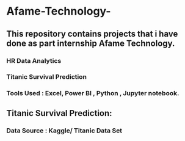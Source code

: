 # Afame-Technology-

## This repository contains projects that i have done as part internship Afame Technology.

### HR Data Analytics
### Titanic Survival Prediction

### Tools Used : Excel, Power BI , Python , Jupyter notebook.

## Titanic Survival Prediction: 

### Data Source : Kaggle/ Titanic Data Set
